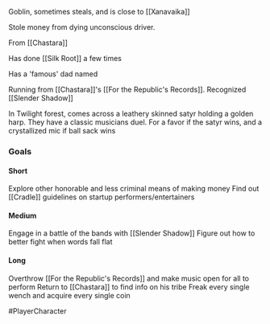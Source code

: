 Goblin, sometimes steals, and is close to [[Xanavaika]]

Stole money from dying unconscious driver. 

From [[Chastara]]

Has done [[Silk Root]] a few times

Has a 'famous' dad named

Running from [[Chastara]]'s [[For the Republic's Records]]. Recognized [[Slender Shadow]]

In Twilight forest, comes across a leathery skinned satyr holding a golden harp. They have a classic musicians duel. For a favor if the satyr wins, and a crystallized mic if ball sack wins

### Goals
#### Short
Explore other honorable and less criminal means of making money
Find out [[Cradle]] guidelines on startup performers/entertainers
#### Medium
Engage in a battle of the bands with [[Slender Shadow]]
Figure out how to better fight when words fall flat
#### Long 
Overthrow [[For the Republic's Records]] and make music open for all to perform
Return to [[Chastara]] to find info on his tribe
Freak every single wench and acquire every single coin


#PlayerCharacter 


